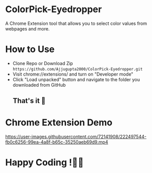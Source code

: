 # ColorPick-Eyedropper
A Chrome Extension tool that allows you to select color values from webpages and more.

# How to Use 
- Clone Repo or Download Zip     
  `https://github.com/Ajjugupta2000/ColorPick-Eyedropper.git`
- Visit chrome://extensions/ and turn on "Developer mode"
- Click "Load unpacked" button and navigate to the folder you downloaded from GitHub     
    ## That's it 🎉
# Chrome Extension Demo
https://user-images.githubusercontent.com/72141908/222497544-fb0c6256-99ea-4a8f-b65c-35250aeb69d9.mp4

# Happy Coding !🙂🙂  



